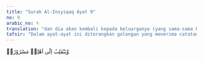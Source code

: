 ```yaml
---
title: "Surah Al-Insyiqaq Ayat 9"
no: 9
arabic_no: ٩
translation: "dan dia akan kembali kepada keluarganya (yang sama-sama beriman) dengan gembira."
tafsir: "Dalam ayat-ayat ini diterangkan golongan yang menerima catatan dengan tangan kanannya yang berisi apa-apa yang telah dikerjakannya, maka ia akan dihisab dengan mudah dan ringan. Dipaparkanlah semua perbuatannya yang baik dan yang buruk, kemudian diberi ganjaran atas perbuatannya yang baik dan dimaafkanlah perbuatannya yang buruk.\n\nDalam sebuah hadis Nabi saw dijelaskan:\n\nDari 'Aisyah, ia berkata, \"Aku mendengar Rasulullah saw. berdoa dalam sebagian salat yang dilakukannya, \"Wahai Allah, hisablah aku dengan hisab yang mudah\". Ketika Rasul selesai salat, aku berkata: \"Wahai Nabi Allah, apakah hisab yang mudah itu? Rasulullah menjawab, \"Hisab yang mudah adalah ketika Allah memeriksa catatan amal seseorang, Dia memaafkan. Wahai 'Aisyah, orang yang diinterogasi pada perhitungan amalnya di hari itu (Hari Kiamat), maka ia celaka. Dan setiap musibah yang menimpa seorang mukmin, Allah akan mengampuni (dosanya) dengan musibah itu, walau hanya sekedar tertusuk duri.\" (Riwayat Ahmad)\n\nMaksud Rasulullah dengan perhitungan yang mudah ialah dimaafkan segala kesalahannya, sedangkan orang yang diperiksa catatannya dengan teliti adalah orang yang mendapat malapetaka. Barang siapa mendapat perhitungan yang mudah dan ringan, ia akan kembali kepada keluarganya yang mukmin dengan gembira sebagaimana firman Allah:\n\nAdapun orang yang kitabnya diberikan di tangan kanannya, maka dia berkata, \"Ambillah, bacalah kitabku (ini). Sesungguhnya aku yakin bahwa (suatu saat) aku akan menerima perhitungan terhadap diriku.\" Maka orang itu berada dalam kehidupan yang diridai. (al-haqqah/69: 19-21)"
---
```

وَّيَنْقَلِبُ اِلٰٓى اَهْلِهٖ مَسْرُوْرًاۗ 